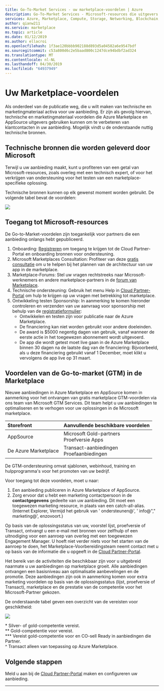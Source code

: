 ```yaml
---
title: Go-To-Market Services - uw marketplace-voordelen | Azure
description: Go-To-Market Services - Microsoft-resources die uitgevers kunnen gebruiken worden in deze sectie beschreven.
services: Azure, Marketplace, Compute, Storage, Networking, Blockchain, Security
author: qianw211
ms.service: marketplace
ms.topic: article
ms.date: 01/12/2019
ms.author: ellacroi
ms.openlocfilehash: 1f3ae120bbbb902188d893d5a04582a6e9547bdf
ms.sourcegitcommit: c53a800d6c2e5baad800c1247dce94bdbf2ad324
ms.translationtype: MT
ms.contentlocale: nl-NL
ms.lasthandoff: 04/30/2019
ms.locfileid: "64937949"
---
```

# <a name="your-marketplace-benefits"></a>Uw Marketplace-voordelen

Als onderdeel van de publicatie weg, die u wilt maken van technische en marketingmateriaal activa voor uw aanbieding. Er zijn als gevolg hiervan, technische en marketingmateriaal voordelen die Azure Marketplace en AppSource uitgevers gebruiken kunnen om te verbeteren van klantcontacten in uw aanbieding. Mogelijk vindt u de onderstaande nuttig technische bronnen.

## <a name="technical-resources-provided-by-microsoft"></a>Technische bronnen die worden geleverd door Microsoft

Terwijl u uw aanbieding maakt, kunt u profiteren van een getal van Microsoft-resources, zoals overleg met een technisch expert, of voor het verkrijgen van ondersteuning voor het testen van een marketplace-specifieke oplossing.

Technische bronnen kunnen op elk gewenst moment worden gebruikt.  De volgende tabel bevat de voordelen:

![](./media/marketplace-publishers-guide/technical-benefit-table.png)

## <a name="how-to-access-microsoft-resources"></a>Toegang tot Microsoft-resources

De Go-to-Market-voordelen zijn toegankelijk voor partners die een aanbieding onlangs hebt gepubliceerd. 

1. Onboarding: [Registreren](https://azuremarketplace.microsoft.com/sell) om toegang te krijgen tot de Cloud Partner-Portal en onboarding bronnen voor ondersteuning.
2. Microsoft Marketplaces Consultation: Profiteer van deze [gratis consultatie](https://support.microsoft.com/help/4010317/microsoft-marketplaces-consultation) om u te helpen bij het plannen van de architectuur van uw app in de marketplace.
3. Marketplace-Forums: Stel uw vragen rechtstreeks naar Microsoft-werknemers en andere marketplace-partners in de [forum van Marketplace](https://www.microsoftpartnercommunity.com/t5/Azure-Marketplace-and-AppSource/bd-p/2222).
4. Technische ondersteuning: Gebruik het menu Help in [Cloud Partner-Portal](https://cloudpartner.azure.com/) om hulp te krijgen op uw vragen met betrekking tot marketplace. 
5. Ontwikkeling testen Sponsorship: In aanmerking te komen hieronder controleren en verzenden van uw aanvraag voor sponsorship met behulp van de [registratieformulier](https://forms.office.com/Pages/ResponsePage.aspx?id=v4j5cvGGr0GRqy180BHbR3omd2bW7etLoEoufw2-vMdUNUkxSjQ5V0hJOEtZSks3ME45TDJNTkVUTi4u):
    * Ontwikkelen en testen zijn voor publicatie naar de Azure Marketplace.
    * De financiering kan niet worden gebruikt voor andere doeleinden.
    * De award is $5000 negentig dagen van gebruik, vanaf wanneer de eerste actie in het toegewezen abonnement wordt uitgevoerd.
    * De app die wordt getest moet live gaan in de Azure Marketplace binnen 30 dagen na de laatste dag van de financiering: Bijvoorbeeld, als u deze financiering gebruikt vanaf 1 December, moet klikt u vervolgens de app live op 31 maart.

## <a name="go-to-market-gtm-benefits-in-the-marketplace"></a>Voordelen van de Go-to-market (GTM) in de Marketplace

Nieuwe aanbiedingen in Azure Marketplace en AppSource komen in aanmerking voor het ontvangen van gratis marketplace GTM-voordelen via ons team van Microsoft GTM Services. Dit team helpt u uw aanbiedingen te optimaliseren en te verhogen voor uw oplossingen in de Microsoft marketplace.

| Storefront | Aanvullende beschikbare voordelen |
|:--- |:--- |
| AppSource |  Microsoft Gold-partners <br> Proefversie Apps |
| De Azure Marketplace | Transact-aanbiedingen <br> Proefaanbiedingen |

De GTM-ondersteuning omvat sjablonen, webinhoud, training en hulpprogramma's voor het promoten van uw bedrijf.

Voor toegang tot deze voordelen, moet u naar:

1. Een aanbieding publiceren in Azure Marketplace of AppSource.
2. Zorg ervoor dat u hebt een marketing contactpersoon in de **contactgegevens** gedeelte van uw aanbieding. Dit moet een toegewezen marketing resource, in plaats van een catch-all-alias. (Internet Explorer, Vermijd het gebruik van ' ondersteunen\@', ' info\@"," marketing\@', enzovoort.)

Op basis van de oplossingsstatus van uw, voorstel lijst, proefversie of Transact, ontvangt u een e-mail met bronnen voor zelfhulp of een uitnodiging voor een aanroep van overleg met een toegewezen Engagement Manager. U hoeft niet verder niets voor het starten van de aanroep te doen, het Marketplace-Voorbereidingsteam neemt contact met u op basis van de informatie die u opgeeft in de [Cloud Partner-Portal](https://cloudpartner.azure.com/).

Het bereik van de activiteiten die beschikbaar zijn voor u uitgebreid naarmate u uw aanbiedingen op marketplace groeit. Alle aanbiedingen ontvangen een basisniveau aan optimalisatie aanbevelingen en de promotie.  Deze aanbiedingen zijn ook in aanmerking komen voor extra marketing voordelen op basis van de oplossingsstatus (lijst, proefversie of Transact), marketplace en de prestatie van de competentie voor het Microsoft-Partner gekozen.

De onderstaande tabel geven een overzicht van de vereisten voor geschiktheid:

![](./media/marketplace-publishers-guide/gtm-activities-table.png)

\* Silver- of gold-competentie vereist. <br>
\*\* Gold-competentie voor vereist. <br>
\*\*\* Vereist gold-competentie voor en CO-sell Ready in aanbiedingen die Partner. <br>
^ Transact alleen van toepassing op Azure Marketplace.

## <a name="next-steps"></a>Volgende stappen

Meld u aan bij de [Cloud Partner-Portal](https://cloudpartner.azure.com/) maken en configureren uw aanbieding.

---
